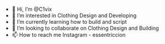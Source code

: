 - 👋 Hi, I’m @C1vix
- 👀 I’m interested in Clothing Design and Developing
- 🌱 I’m currently learning how to build and script
- 💞️ I’m looking to collaborate on Clothing Design and Building
- 📫 How to reach me Instagram - essentriccion

<!---
C1vix/C1vix is a ✨ special ✨ repository because its `README.md` (this file) appears on your GitHub profile.
You can click the Preview link to take a look at your changes.
--->
